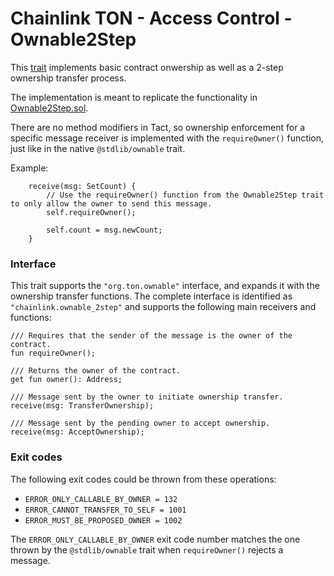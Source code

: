 # Chainlink TON - Access Control - Ownable2Step

This [trait](https://docs.tact-lang.org/book/types/#traits) implements basic contract onwership as well as a 2-step ownership transfer process.

The implementation is meant to replicate the functionality in [Ownable2Step.sol](https://github.com/smartcontractkit/chainlink-evm/blob/develop/contracts/src/v0.8/shared/access/Ownable2Step.sol).

There are no method modifiers in Tact, so ownership enforcement for a specific message receiver is implemented with the `requireOwner()` function, just like in the native `@stdlib/ownable` trait. 

Example: 
```tact
    receive(msg: SetCount) {
        // Use the requireOwner() function from the Ownable2Step trait to only allow the owner to send this message.
        self.requireOwner();

        self.count = msg.newCount;
    }
```

### Interface

This trait supports the `"org.ton.ownable"` interface, and expands it with the ownership transfer functions. The complete interface is identified as `"chainlink.ownable_2step"` and supports the following main receivers and functions:

```tact
/// Requires that the sender of the message is the owner of the contract.
fun requireOwner();

/// Returns the owner of the contract.
get fun owner(): Address;

/// Message sent by the owner to initiate ownership transfer.
receive(msg: TransferOwnership);

/// Message sent by the pending owner to accept ownership.
receive(msg: AcceptOwnership);
```

### Exit codes
The following exit codes could be thrown from these operations:

- `ERROR_ONLY_CALLABLE_BY_OWNER = 132`
- `ERROR_CANNOT_TRANSFER_TO_SELF = 1001`
- `ERROR_MUST_BE_PROPOSED_OWNER = 1002`

The `ERROR_ONLY_CALLABLE_BY_OWNER` exit code number matches the one thrown by the `@stdlib/ownable` trait when `requireOwner()` rejects a message.

